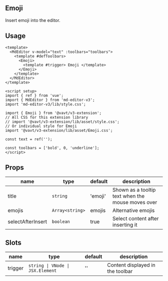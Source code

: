 ## Emoji

Insert emoji into the editor.

## Usage

```vue
<template>
  <MdEditor v-model="text" :toolbars="toolbars">
    <template #defToolbars>
      <Emoji>
        <template #trigger> Emoji </template>
      </Emoji>
    </template>
  </MdEditor>
</template>

<script setup>
import { ref } from 'vue';
import { MdEditor } from 'md-editor-v3';
import 'md-editor-v3/lib/style.css';

import { Emoji } from '@vavt/v3-extension';
// All CSS for this extension library
// import '@vavt/v3-extension/lib/asset/style.css';
// Or individual style for Emoji
import '@vavt/v3-extension/lib/asset/Emoji.css';

const text = ref('');

const toolbars = ['bold', 0, 'underline'];
</script>
```

## Props

| name | type | default | description |
| --- | --- | --- | --- |
| title | `string` | 'emoji' | Shown as a tooltip text when the mouse moves over |
| emojis | `Array<string>` | emojis | Alternative emojis |
| selectAfterInsert | `boolean` | true | Select content after inserting it |

## Slots

| name | type | default | description |
| --- | --- | --- | --- |
| trigger | `string \| VNode \| JSX.Element` | '' | Content displayed in the toolbar |
